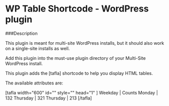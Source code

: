 WP Table Shortcode - WordPress plugin
=================

###Description

This plugin is meant for multi-site WordPress installs, but it should also work on a single-site installs as well.

Add this plugin into the must-use plugin directory of your Multi-Site WordPress install.

This plugin adds the [tafla] shortcode to help you display HTML tables.

The available attributes are:

   [tafla width="600"  id="" style="" head="1" ]
   Weekday | Counts
   Monday  | 132
   Thursday | 321
   Thursday | 213 
   [/tafla]

